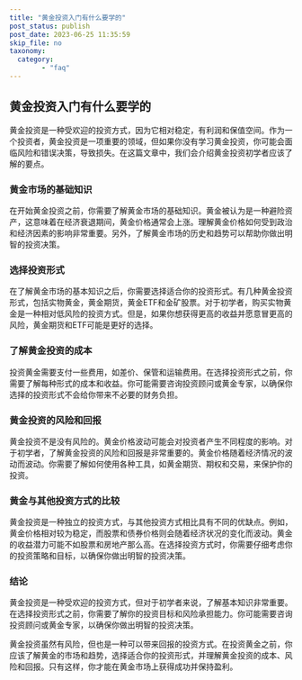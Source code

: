 ```yaml
---
title: "黄金投资入门有什么要学的"
post_status: publish
post_date: 2023-06-25 11:35:59
skip_file: no
taxonomy:
  category:
        - "faq"
---
```


## 黄金投资入门有什么要学的

黄金投资是一种受欢迎的投资方式，因为它相对稳定，有利润和保值空间。作为一个投资者，黄金投资是一项重要的领域，但如果你没有学习黄金投资，你可能会面临风险和错误决策，导致损失。在这篇文章中，我们会介绍黄金投资初学者应该了解的要点。

### 黄金市场的基础知识

在开始黄金投资之前，你需要了解黄金市场的基础知识。黄金被认为是一种避险资产，这意味着在经济衰退期间，黄金价格通常会上涨。理解黄金价格如何受到政治和经济因素的影响非常重要。另外，了解黄金市场的历史和趋势可以帮助你做出明智的投资决策。

### 选择投资形式

在了解黄金市场的基本知识之后，你需要选择适合你的投资形式。有几种黄金投资形式，包括实物黄金，黄金期货，黄金ETF和金矿股票。对于初学者，购买实物黄金是一种相对低风险的投资方式。但是，如果你想获得更高的收益并愿意冒更高的风险，黄金期货和ETF可能是更好的选择。

### 了解黄金投资的成本

投资黄金需要支付一些费用，如差价、保管和运输费用。在选择投资形式之前，你需要了解每种形式的成本和收益。你可能需要咨询投资顾问或黄金专家，以确保你选择的投资形式不会给你带来不必要的财务负担。

### 黄金投资的风险和回报

黄金投资不是没有风险的。黄金价格波动可能会对投资者产生不同程度的影响。对于初学者，了解黄金投资的风险和回报是非常重要的。黄金价格随着经济情况的波动而波动。你需要了解如何使用各种工具，如黄金期货、期权和交易，来保护你的投资。

### 黄金与其他投资方式的比较

黄金投资是一种独立的投资方式，与其他投资方式相比具有不同的优缺点。例如，黄金价格相对较为稳定，而股票和债券价格则会随着经济状况的变化而波动。黄金的收益潜力可能不如股票和房地产那么高。在选择投资方式时，你需要仔细考虑你的投资策略和目标，以确保你做出明智的投资决策。

### 结论

黄金投资是一种受欢迎的投资方式，但对于初学者来说，了解基本知识非常重要。在选择投资形式之前，你需要了解你的投资目标和风险承担能力。你可能需要咨询投资顾问或黄金专家，以确保你做出明智的投资决策。

黄金投资虽然有风险，但也是一种可以带来回报的投资方式。在投资黄金之前，你应该了解黄金的市场和趋势，选择适合你的投资形式，并理解黄金投资的成本、风险和回报。只有这样，你才能在黄金市场上获得成功并保持盈利。
